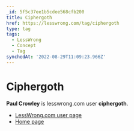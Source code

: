 ```yaml
---
_id: 5f5c37ee1b5cdee568cfb200
title: Ciphergoth
href: https://lesswrong.com/tag/ciphergoth
type: tag
tags:
  - LessWrong
  - Concept
  - Tag
synchedAt: '2022-08-29T11:09:23.966Z'
---
```

# Ciphergoth

**Paul Crowley** is lesswrong.com user **ciphergoth**.

*   [LessWrong.com user page](http://lesswrong.com/user/ciphergoth/)
*   [Home page](http://www.ciphergoth.org/)